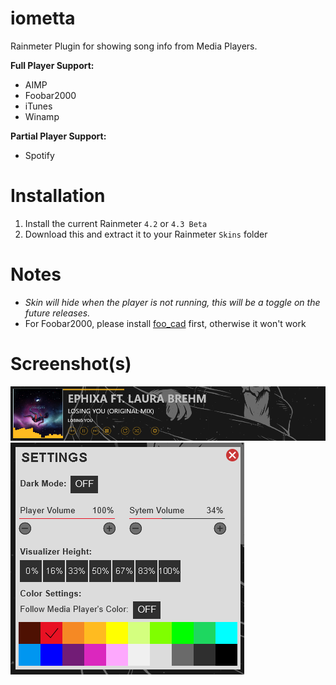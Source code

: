 # iometta
Rainmeter Plugin for showing song info from Media Players.

<b>Full Player Support:</b>
* AIMP
* Foobar2000
* iTunes
* Winamp

<b>Partial Player Support:</b>
* Spotify

# Installation
1. Install the current Rainmeter ```4.2``` or ```4.3 Beta```
2. Download this and extract it to your Rainmeter ```Skins``` folder

# Notes
* <i>Skin will hide when the player is not running, this will be a toggle on the future releases.</i>
* For Foobar2000, please install [foo_cad](http://www.dropwizard.io/1.0.2/docs/) first, otherwise it won't work

# Screenshot(s)
![iometta](https://github.com/aircatcher/iometta/blob/master/screenshots/main.png)
![Settings](https://github.com/aircatcher/iometta/blob/master/screenshots/settings.png)
